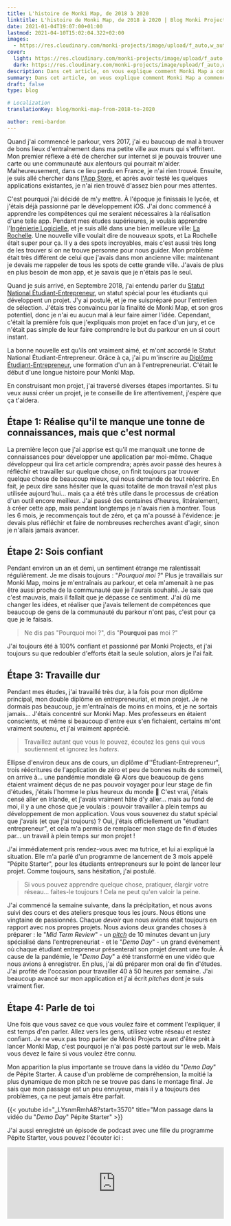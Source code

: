 ```yaml
---
title: L'histoire de Monki Map, de 2018 à 2020
linktitle: L'histoire de Monki Map, de 2018 à 2020 | Blog Monki Projects
date: 2021-01-04T19:07:00+01:00
lastmod: 2021-04-10T15:02:04.322+02:00
images:
  - https://res.cloudinary.com/monki-projects/image/upload/f_auto,w_auto/v1617994923/website/fr/uploads/articles/monki-map-de-2018-a-2020/cover-light
cover:
  light: https://res.cloudinary.com/monki-projects/image/upload/f_auto,w_1024/v1617994923/website/fr/uploads/articles/monki-map-de-2018-a-2020/cover-light
  dark: https://res.cloudinary.com/monki-projects/image/upload/f_auto,w_1024/v1617994923/website/fr/uploads/articles/monki-map-de-2018-a-2020/cover-dark
description: Dans cet article, on vous explique comment Monki Map a commencé, et comment on en est arrivé là. On vous dit aussi les bons et mauvais moments que l'on a dû traverser.
summary: Dans cet article, on vous explique comment Monki Map a commencé, et comment on en est arrivé là. On vous dit aussi les bons et mauvais moments que l'on a dû traverser.
draft: false
type: blog

# Localization
translationKey: blog/monki-map-from-2018-to-2020

author: remi-bardon
---
```


Quand j'ai commencé le parkour, vers 2017, j'ai eu baucoup de mal à trouver de bons lieux d'entraînement dans ma petite ville aux murs qui s'effritent. Mon premier réflexe a été de chercher sur internet si je pouvais trouver une carte ou une communauté aux alentours qui pourrait m'aider. Malheureusement, dans ce lieu perdu en France, je n'ai rien trouvé. Ensuite, je suis allé chercher dans [l'App Store](https://www.apple.com/fr/app-store/), et après avoir testé les quelques applications existantes, je n'ai rien trouvé d'assez bien pour mes attentes.

C'est pourquoi j'ai décidé de m'y mettre. À l'époque je finissais le lycée, et j'étais déjà passionné par le développement iOS. J'ai donc commencé à apprendre les compétences qui me seraient nécessaires à la réalisation d'une telle app. Pendant mes études supérieures, je voulais apprendre l'[Ingénierie Logicielle](https://fr.wikipedia.org/wiki/Génie_logiciel), et je suis allé dans une bien meilleure ville: [La Rochelle](https://goo.gl/maps/XuttxvPnTYuBwHkG7). Une nouvelle ville voulait dire de nouveaux spots, et La Rochelle était super pour ça. Il y a des spots incroyables, mais c'est aussi très long de les trouver si on ne trouve personne pour nous guider. Mon problème était très différent de celui que j'avais dans mon ancienne ville: maintenant je devais me rappeler de tous les spots de cette grande ville. J'avais de plus en plus besoin de mon app, et je savais que je n'étais pas le seul.

Quand je suis arrivé, en Septembre 2018, j'ai entendu parler du [Statut National Étudiant-Entrepreneur](https://www.service-public.fr/particuliers/vosdroits/F32313), un statut spécial pour les étudiants qui développent un projet. J'y ai postulé, et je me suispréparé pour l'entretien de sélection. J'étais très convaincu par la finalité de Monki Map, et son gros potentiel, donc je n'ai eu aucun mal à leur faire aimer l'idée. Cependant, c'était la première fois que j'expliquais mon projet en face d'un jury, et ce n'était pas simple de leur faire comprendre le but du parkour en un si court instant.

La bonne nouvelle est qu'ils ont vraiment aimé, et m'ont accordé le Statut National Étudiant-Entrepreneur. Grâce à ça, j'ai pu m'inscrire au [Diplôme Étudiant-Entrepreneur](https://www.gouvernement.fr/le-statut-national-etudiant-entrepreneur), une formation d'un an à l'entrepreneuriat. C'était le début d'une longue histoire pour Monki Map.

En construisant mon projet, j'ai traversé diverses étapes importantes. Si tu veux aussi créer un projet, je te conseille de lire attentivement, j'espère que ça t'aidera.

## Étape 1: Réalise qu'il te manque une tonne de connaissances, mais que c'est normal

La première leçon que j'ai apprise est qu'il me manquait une tonne de connaissances pour développer une application par moi-même. Chaque développeur qui lira cet article comprendra; après avoir passé des heures à réfléchir et travailler sur quelque chose, on finit toujours par trouver quelque chose de beaucoup mieux, qui nous demande de tout réécrire. En fait, je peux dire sans hésiter que la quasi totalité de mon travail n'est plus utilisée aujourd'hui… mais ça a été très utile dans le processus de création d'un outil encore meilleur. J'ai passé des centaines d'heures, littéralement, à créer cette app, mais pendant longtemps je n'avais rien à montrer. Tous les 6 mois, je recommençais tout de zéro, et ça m'a poussé à l'évidence: je devais plus réfléchir et faire de nombreuses recherches avant d'agir, sinon je n'allais jamais avancer.

## Étape 2: Sois confiant

Pendant environ un an et demi, un sentiment étrange me ralentissait régulièrement. Je me disais toujours : "*Pourquoi moi ?*" Plus je travaillais sur Monki Map, moins je m'entraînais au parkour, et cela m'amenait à ne pas être aussi proche de la communauté que je l'aurais souhaité. Je sais que c'est mauvais, mais il fallait que je dépasse ce sentiment. J'ai dû me changer les idées, et réaliser que j'avais tellement de compétences que beaucoup de gens de la communauté du parkour n'ont pas, c'est pour ça que je le faisais.

> Ne dis pas "Pourquoi moi ?", dis "**Pourquoi pas** moi ?"

J'ai toujours été à 100% confiant et passionné par Monki Projects, et j'ai toujours su que redoubler d'efforts était la seule solution, alors je l'ai fait.

## Étape 3: Travaille dur

Pendant mes études, j'ai travaillé très dur, à la fois pour mon diplôme principal, mon double diplôme en entrepreneuriat, et mon projet. Je ne dormais pas beaucoup, je m'entraînais de moins en moins, et je ne sortais jamais… J'étais concentré sur Monki Map. Mes professeurs en étaient conscients, et même si beaucoup d'entre eux s'en fichaient, certains m'ont vraiment soutenu, et j'ai vraiment apprécié.

> Travaillez autant que vous le pouvez, écoutez les gens qui vous soutiennent et ignorez les *haters*.

Ellipse d'environ deux ans de cours, un diplôme d'"Étudiant-Entrepreneur", trois réécritures de l'application de zéro et peu de bonnes nuits de sommeil, on arrive à… une pandémie mondiale 😷 Alors que beaucoup de gens étaient vraiment déçus de ne pas pouvoir voyager pour leur stage de fin d'études, j'étais l'homme le plus heureux du monde 🤩 C'est vrai, j'étais censé aller en Irlande, et j'avais vraiment hâte d'y aller… mais au fond de moi, il y a une chose que je voulais : pouvoir travailler à plein temps au développement de mon application. Vous vous souvenez du statut spécial que j'avais (et que j'ai toujours) ? Oui, j'étais officiellement un "étudiant entrepreneur", et cela m'a permis de remplacer mon stage de fin d'études par… un travail à plein temps sur mon projet !

J'ai immédiatement pris rendez-vous avec ma tutrice, et lui ai expliqué la situation. Elle m'a parlé d'un programme de lancement de 3 mois appelé "Pépite Starter", pour les étudiants entrepreneurs sur le point de lancer leur projet. Comme toujours, sans hésitation, j'ai postulé.

> Si vous pouvez apprendre quelque chose, pratiquer, élargir votre réseau… faites-le toujours ! Cela ne peut qu'en valoir la peine.

J'ai commencé la semaine suivante, dans la précipitation, et nous avons suivi des cours et des ateliers presque tous les jours. Nous étions une vingtaine de passionnés. Chaque *devoir* que nous avions était toujours en rapport avec nos propres projets. Nous avions deux grandes choses à préparer : le "*Mid Term Review*" - un [*pitch*](https://fr.wikipedia.org/wiki/Elevator_pitch) de 10 minutes devant un jury spécialisé dans l'entrepreneuriat - et le "*Demo Day*" - un grand événement où chaque étudiant entrepreneur présenterait son projet devant une foule. À cause de la pandémie, le "*Demo Day*" a été transformé en une vidéo que nous avions à enregistrer. En plus, j'ai dû préparer mon oral de fin d'études. J'ai profité de l'occasion pour travailler 40 à 50 heures par semaine. J'ai beaucoup avancé sur mon application et j'ai écrit *pitches* dont je suis vraiment fier.

## Étape 4: Parle de toi

Une fois que vous savez ce que vous voulez faire et comment l'expliquer, il est temps d'en parler. Allez vers les gens, utilisez votre réseau et restez confiant. Je ne veux pas trop parler de Monki Projects avant d'être prêt à lancer Monki Map, c'est pourquoi je n'ai pas posté partout sur le web. Mais vous devez le faire si vous voulez être connu.

Mon apparition la plus importante se trouve dans la vidéo du "*Demo Day*" de Pépite Starter. À cause d'un problème de compréhension, la moitié la plus dynamique de mon pitch ne se trouve pas dans le montage final. Je sais que mon passage est un peu ennuyeux, mais il y a toujours des problèmes, ça ne peut jamais être parfait.

{{< youtube id="_LYsnmRmhA8?start=3570" title="Mon passage dans la vidéo du \"*Demo Day*\" Pépite Starter" >}}

J'ai aussi enregistré un épisode de podcast avec une fille du programme Pépite Starter, vous pouvez l'écouter ici :

<iframe width="100%" height="166" scrolling="no" frameborder="no" allow="autoplay" src="https://w.soundcloud.com/player/?url=https%3A//api.soundcloud.com/tracks/815747719&color=%23ff5500&auto_play=false&hide_related=true&show_comments=true&show_user=true&show_reposts=false&show_teaser=true"></iframe>

